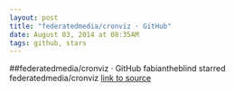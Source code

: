 ```yaml
---
layout: post
title: "federatedmedia/cronviz · GitHub"
date: August 03, 2014 at 08:35AM
tags: github, stars
---
```

##federatedmedia/cronviz · GitHub
fabiantheblind starred federatedmedia/cronviz
[link to source](http://ift.tt/1nZW3IQ) 
